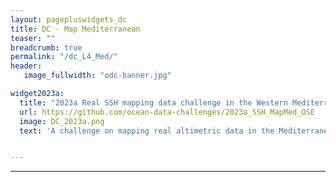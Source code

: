 ```yaml
---
layout: pagepluswidgets_dc
title: DC - Map Mediterranean 
teaser: ""
breadcrumb: true
permalink: "/dc_L4_Med/"
header:
   image_fullwidth: "odc-banner.jpg" 

widget2023a:
  title: "2023a Real SSH mapping data challenge in the Western Mediterranean Sea"
  url: https://github.com/ocean-data-challenges/2023a_SSH_MapMed_OSE
  image: DC_2023a.png
  text: 'A challenge on mapping real altimetric data in the Mediterranean Sea created by Datlas and MEOM-IGE. [...]'


--- 
```


  
---
